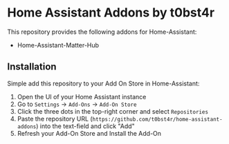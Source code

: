 # Home Assistant Addons by t0bst4r

This repository provides the following addons for Home-Assistant:

- Home-Assistant-Matter-Hub

## Installation

Simple add this repository to your Add On Store in Home-Assistant:

1. Open the UI of your Home Assistant instance
2. Go to `Settings` -> `Add-Ons` -> `Add-On Store`
3. Click the three dots in the top-right corner and select `Repositories`
4. Paste the repository URL (`https://github.com/t0bst4r/home-assistant-addons`) into the text-field and click "Add"
5. Refresh your Add-On Store and Install the Add-On

